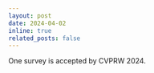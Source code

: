 ```yaml
---
layout: post
date: 2024-04-02
inline: true
related_posts: false
---
```


One survey is accepted by CVPRW 2024.
